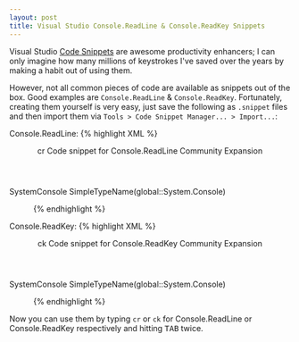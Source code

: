 ```yaml
---
layout: post
title: Visual Studio Console.ReadLine & Console.ReadKey Snippets
---
```


Visual Studio [Code Snippets](https://msdn.microsoft.com/en-us/library/ms165392.aspx) are awesome productivity enhancers; I can only imagine how many millions of keystrokes I've saved over the years by making a habit out of using them.

However, not all common pieces of code are available as snippets out of the box. Good examples are `Console.ReadLine` & `Console.ReadKey`. Fortunately, creating them yourself is very easy, just save the following as `.snippet` files and then import them via `Tools > Code Snippet Manager... > Import...`:

Console.ReadLine:
{% highlight XML %}
<?xml version="1.0" encoding="utf-8" ?>
<CodeSnippets  xmlns="http://schemas.microsoft.com/VisualStudio/2005/CodeSnippet">
  <CodeSnippet Format="1.0.0">
    <Header>
      <Title>cr</Title>
      <Shortcut>cr</Shortcut>
      <Description>Code snippet for Console.ReadLine</Description>
      <Author>Community</Author>
      <SnippetTypes>
        <SnippetType>Expansion</SnippetType>
      </SnippetTypes>
    </Header>
    <Snippet>
      <Declarations>
        <Literal Editable="false">
          <ID>SystemConsole</ID>
          <Function>SimpleTypeName(global::System.Console)</Function>
        </Literal>
      </Declarations>
      <Code Language="csharp">
        <![CDATA[$SystemConsole$.ReadLine();$end$]]>
      </Code>
    </Snippet>
  </CodeSnippet>
</CodeSnippets>
{% endhighlight %}

Console.ReadKey:
{% highlight XML %}
<?xml version="1.0" encoding="utf-8" ?>
<CodeSnippets  xmlns="http://schemas.microsoft.com/VisualStudio/2005/CodeSnippet">
  <CodeSnippet Format="1.0.0">
    <Header>
      <Title>ck</Title>
      <Shortcut>ck</Shortcut>
      <Description>Code snippet for Console.ReadKey</Description>
      <Author>Community</Author>
      <SnippetTypes>
        <SnippetType>Expansion</SnippetType>
      </SnippetTypes>
    </Header>
    <Snippet>
      <Declarations>
        <Literal Editable="false">
          <ID>SystemConsole</ID>
          <Function>SimpleTypeName(global::System.Console)</Function>
        </Literal>
      </Declarations>
      <Code Language="csharp">
        <![CDATA[$SystemConsole$.ReadKey();$end$]]>
      </Code>
    </Snippet>
  </CodeSnippet>
</CodeSnippets>
{% endhighlight %}

Now you can use them by typing `cr` or `ck` for Console.ReadLine or Console.ReadKey respectively and hitting <kbd>TAB</kbd> twice.